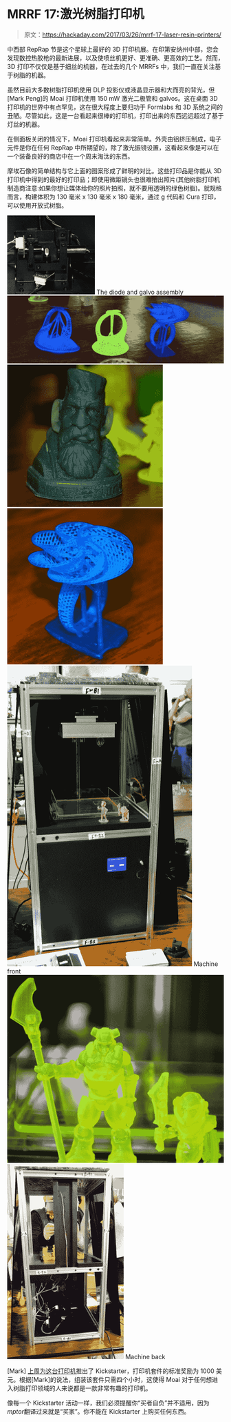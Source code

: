 # MRRF 17:激光树脂打印机

> 原文：<https://hackaday.com/2017/03/26/mrrf-17-laser-resin-printers/>

中西部 RepRap 节是这个星球上最好的 3D 打印机展。在印第安纳州中部，您会发现数控热胶枪的最新进展，以及使喷丝机更好、更准确、更高效的工艺。然而，3D 打印不仅仅是基于细丝的机器，在过去的几个 MRRFs 中，我们一直在关注基于树脂的机器。

虽然目前大多数树脂打印机使用 DLP 投影仪或液晶显示器和大而亮的背光，但[Mark Peng]的 Moai 打印机使用 150 mW 激光二极管和 galvos。这在桌面 3D 打印机的世界中有点罕见，这在很大程度上要归功于 Formlabs 和 3D 系统之间的丑陋。尽管如此，这是一台看起来很棒的打印机，打印出来的东西远远超过了基于灯丝的机器。

在侧面板关闭的情况下，Moai 打印机看起来非常简单。外壳由铝挤压制成，电子元件是你在任何 RepRap 中所期望的，除了激光振镜设置，这看起来像是可以在一个装备良好的商店中在一个周末淘汰的东西。

摩埃石像的简单结构与它上面的图案形成了鲜明的对比。这些打印品是你能从 3D 打印机中得到的最好的打印品；即使用微距镜头也很难拍出照片(其他树脂打印机制造商注意:如果你想让媒体给你的照片拍照，就不要用透明的绿色树脂)。就规格而言，构建体积为 130 毫米 x 130 毫米 x 180 毫米，通过 g 代码和 Cura 打印，可以使用开放式树脂。

 [![The diode and galvo assembly](img/1cf2dbfb482b56f5f7c0cc591f615a81.png "DiodeGalvo")](https://i0.wp.com/hackaday.com/wp-content/uploads/2017/03/diodegalvo.jpg?ssl=1) The diode and galvo assembly [![Header](img/a9a936f1e250204870be914a2556d761.png "Header")](https://i0.wp.com/hackaday.com/wp-content/uploads/2017/03/header.jpg?ssl=1)  [![Head](img/4e534721ee928f750b96fee06b2a4bae.png "Head")](https://i0.wp.com/hackaday.com/wp-content/uploads/2017/03/head.jpg?ssl=1)  [![RingThmb](img/61111ecdefa23f5c77dbf4242ba725cc.png "RingThmb")](https://i0.wp.com/hackaday.com/wp-content/uploads/2017/03/ringthmb.jpg?ssl=1)  [![Machine front](img/266d4eb15b0705bca905b90269f719bb.png "FullMachine")](https://i0.wp.com/hackaday.com/wp-content/uploads/2017/03/fullmachine.jpg?ssl=1) Machine front [![Robots](img/e0136fcd2007d713bc0e024ca1ba8a05.png "Robots")](https://i0.wp.com/hackaday.com/wp-content/uploads/2017/03/robots.jpg?ssl=1)  [![Machine back](img/95c1510d67af284d3dda753ee6ea91aa.png "MachineBack")](https://i0.wp.com/hackaday.com/wp-content/uploads/2017/03/machineback.jpg?ssl=1) Machine back

[Mark] [上周为这台打印机](https://www.kickstarter.com/projects/1554809440/moai-affordable-high-resolution-laser-sla-3d-print)推出了 Kickstarter，打印机套件的标准奖励为 1000 美元。根据[Mark]的说法，组装该套件只需四个小时，这使得 Moai 对于任何想进入树脂打印领域的人来说都是一款非常有趣的打印机。

像每一个 Kickstarter 活动一样，我们必须提醒你“买者自负”并不适用，因为*mptor*翻译过来就是“买家”。你不能在 Kickstarter 上购买任何东西。